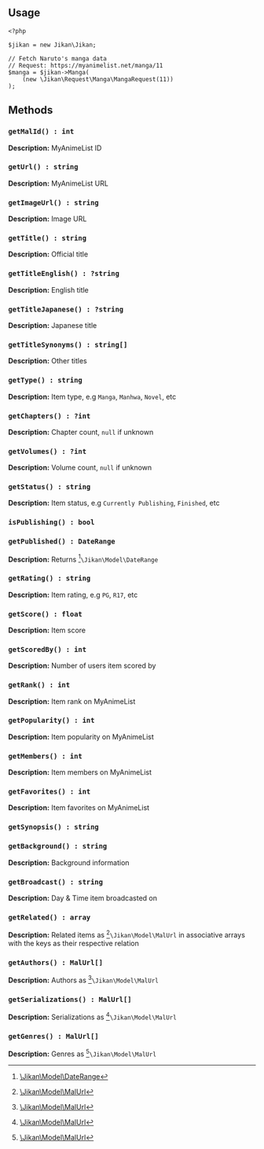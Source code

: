 ## Usage
```
<?php

$jikan = new Jikan\Jikan;

// Fetch Naruto's manga data
// Request: https://myanimelist.net/manga/11
$manga = $jikan->Manga(
    (new \Jikan\Request\Manga\MangaRequest(11))
);
```

## Methods
### `getMalId() : int`
**Description:** MyAnimeList ID

### `getUrl() : string`
**Description:** MyAnimeList URL

### `getImageUrl() : string`
**Description:** Image URL

### `getTitle() : string`
**Description:** Official title

### `getTitleEnglish() : ?string`
**Description:** English title

### `getTitleJapanese() : ?string`
**Description:** Japanese title

### `getTitleSynonyms() : string[]`
**Description:** Other titles

### `getType() : string`
**Description:** Item type, e.g `Manga`, `Manhwa`, `Novel`, etc

### `getChapters() : ?int`
**Description:** Chapter count, `null` if unknown

### `getVolumes() : ?int`
**Description:** Volume count, `null` if unknown

### `getStatus() : string`
**Description:** Item status, e.g `Currently Publishing`, `Finished`, etc

### `isPublishing() : bool`

### `getPublished() : DateRange`
**Description:** Returns [^2]`\Jikan\Model\DateRange`

### `getRating() : string`
**Description:** Item rating, e.g `PG`, `R17`, etc

### `getScore() : float`
**Description:** Item score

### `getScoredBy() : int`
**Description:** Number of users item scored by

### `getRank() : int`
**Description:** Item rank on MyAnimeList

### `getPopularity() : int`
**Description:** Item popularity on MyAnimeList

### `getMembers() : int`
**Description:** Item members on MyAnimeList

### `getFavorites() : int`
**Description:** Item favorites on MyAnimeList

### `getSynopsis() : string`

### `getBackground() : string`
**Description:** Background information

### `getBroadcast() : string`
**Description:** Day & Time item broadcasted on

### `getRelated() : array`
**Description:** Related items as [^1]`\Jikan\Model\MalUrl` in associative arrays with the keys as their respective relation

### `getAuthors() : MalUrl[]`
**Description:** Authors as [^1]`\Jikan\Model\MalUrl`

### `getSerializations() : MalUrl[]`
**Description:** Serializations as [^1]`\Jikan\Model\MalUrl`

### `getGenres() : MalUrl[]`
**Description:** Genres as [^1]`\Jikan\Model\MalUrl`

[^1]: [\Jikan\Model\MalUrl](/objects/model/common/mal-url)
[^2]: [\Jikan\Model\DateRange](/objects/model/common/date-range)